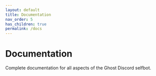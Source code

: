 ```yaml
---
layout: default
title: Documentation
nav_order: 5
has_children: true
permalink: /docs
---
```


# Documentation

Complete documentation for all aspects of the Ghost Discord selfbot.
